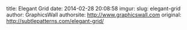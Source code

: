 title: Elegant Grid
date: 2014-02-28 20:08:58
imgur: 
slug: elegant-grid
author: GraphicsWall
authorsite: http://www.graphicswall.com
original: http://subtlepatterns.com/elegant-grid/
